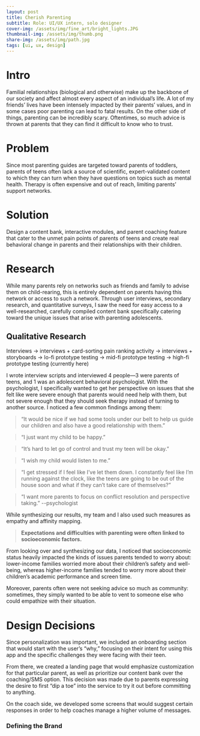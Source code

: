 ```yaml
---
layout: post
title: Cherish Parenting
subtitle: Role: UI/UX intern, solo designer
cover-img: /assets/img/fine_art/bright_lights.JPG
thumbnail-img: /assets/img/thumb.png
share-img: /assets/img/path.jpg
tags: [ui, ux, design]
---
```


# Intro

Familial relationships (biological and otherwise) make up the backbone of our society and affect almost every aspect of an individual’s life. A lot of my friends’ lives have been intensely impacted by their parents’ values, and in some cases poor parenting can lead to fatal results. On the other side of things, parenting can be incredibly scary. Oftentimes, so much advice is thrown at parents that they can find it difficult to know who to trust. 

# Problem 
Since most parenting guides are targeted toward parents of toddlers, parents of teens often lack a source of scientific, expert-validated content to which they can turn when they have questions on topics such as mental health. Therapy is often expensive and out of reach, limiting parents’ support networks.

# Solution

Design a content bank, interactive modules, and parent coaching feature that cater to the unmet pain points of parents of teens and create real behavioral change in parents and their relationships with their children.

# Research

While many parents rely on networks such as friends and family to advise them on child-rearing, this is entirely dependent on parents having this network or access to such a network. Through user interviews, secondary research, and quantitative surveys, I saw the need for easy access to a well-researched, carefully compiled content bank specifically catering toward the unique issues that arise with parenting adolescents.

## Qualitative Research

Interviews → interviews + card-sorting pain ranking activity → interviews + storyboards → lo-fi prototype testing → mid-fi prototype testing → high-fi prototype testing (currently here)

I wrote interview scripts and interviewed 4 people—3 were parents of teens, and 1 was an adolescent behavioral psychologist. With the psychologist, I specifically wanted to get her perspective on issues that she felt like were severe enough that parents would need help with them, but not severe enough that they should seek therapy instead of turning to another source. I noticed a few common findings among them:

> “It would be nice if we had some tools under our belt to help us guide our children and also have a good relationship with them.”

> “I just want my child to be happy.”

> “It’s hard to let go of control and trust my teen will be okay.”

> “I wish my child would listen to me.”

> “I get stressed if I feel like I’ve let them down. I constantly feel like I’m running against the clock, like the teens are going to be out of the house soon and what if they can’t take care of themselves?”

> “I want more parents to focus on conflict resolution and perspective taking.” --psychologist

While synthesizing our results, my team and I also used such measures as empathy and affinity mapping.

> **Expectations and difficulties with parenting were often linked to socioeconomic factors.**

From looking over and synthesizing our data, I noticed that socioeconomic status heavily impacted the kinds of issues parents tended to worry about: lower-income families worried more about their children’s safety and well-being, whereas higher-income families tended to worry more about their children’s academic performance and screen time.

Moreover, parents often were not seeking advice so much as community: sometimes, they simply wanted to be able to vent to someone else who could empathize with their situation. 

# Design Decisions

Since personalization was important, we included an onboarding section that would start with the user’s “why,” focusing on their intent for using this app and the specific challenges they were facing with their teen.

From there, we created a landing page that would emphasize customization for that particular parent, as well as prioritize our content bank over the coaching/SMS option. This decision was made due to parents expressing the desire to first “dip a toe” into the service to try it out before committing to anything.

On the coach side, we developed some screens that would suggest certain responses in order to help coaches manage a higher volume of messages.

### Defining the Brand

